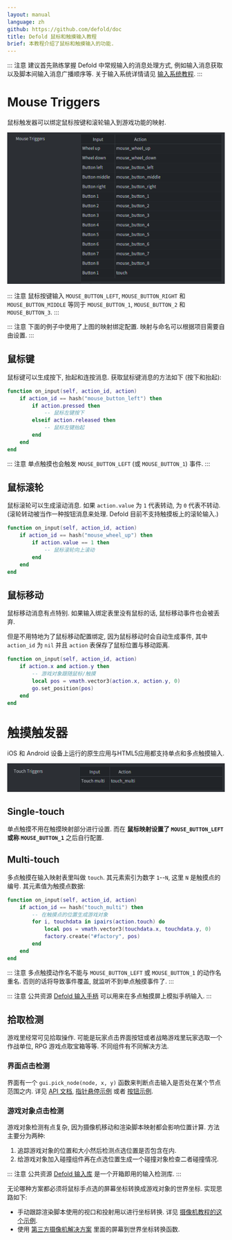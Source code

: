 ```yaml
---
layout: manual
language: zh
github: https://github.com/defold/doc
title: Defold 鼠标和触摸输入教程
brief: 本教程介绍了鼠标和触摸输入的功能.
---
```


::: 注意
建议首先熟练掌握 Defold 中常规输入的消息处理方式, 例如输入消息获取以及脚本间输入消息广播顺序等. 关于输入系统详情请见 [输入系统教程](/zh/manuals/input).
:::

# Mouse Triggers
鼠标触发器可以绑定鼠标按键和滚轮输入到游戏功能的映射.

![](/manuals/images/input/mouse_bindings.png)

::: 注意
鼠标按键输入 `MOUSE_BUTTON_LEFT`, `MOUSE_BUTTON_RIGHT` 和 `MOUSE_BUTTON_MIDDLE` 等同于 `MOUSE_BUTTON_1`, `MOUSE_BUTTON_2` 和 `MOUSE_BUTTON_3`.
:::

::: 注意
下面的例子中使用了上图的映射绑定配置. 映射与命名可以根据项目需要自由设置.
:::

## 鼠标键
鼠标键可以生成按下, 抬起和连按消息. 获取鼠标键消息的方法如下 (按下和抬起):

```lua
function on_input(self, action_id, action)
    if action_id == hash("mouse_button_left") then
        if action.pressed then
            -- 鼠标左键按下
        elseif action.released then
            -- 鼠标左键抬起
        end
    end
end
```

::: 注意
单点触摸也会触发 `MOUSE_BUTTON_LEFT` (或 `MOUSE_BUTTON_1`) 事件.
:::

## 鼠标滚轮
鼠标滚轮可以生成滚动消息. 如果 `action.value` 为 `1` 代表转动, 为 `0` 代表不转动. (滚轮转动被当作一种按钮消息来处理. Defold 目前不支持触摸板上的滚轮输入.)

```lua
function on_input(self, action_id, action)
    if action_id == hash("mouse_wheel_up") then
        if action.value == 1 then
            -- 鼠标滚轮向上滚动
        end
    end
end
```

## 鼠标移动
鼠标移动消息有点特别. 如果输入绑定表里没有鼠标的话, 鼠标移动事件也会被丢弃.

但是不用特地为了鼠标移动配置绑定, 因为鼠标移动时会自动生成事件, 其中 `action_id` 为 `nil` 并且 `action` 表保存了鼠标位置与移动距离.

```lua
function on_input(self, action_id, action)
    if action.x and action.y then
        -- 游戏对象跟随鼠标/触摸
        local pos = vmath.vector3(action.x, action.y, 0)
        go.set_position(pos)
    end
end
```

# 触摸触发器
iOS 和 Android 设备上运行的原生应用与HTML5应用都支持单点和多点触摸输入.

![](/manuals/images/input/touch_bindings.png)

## Single-touch
单点触摸不用在触摸映射部分进行设置. 而在 **鼠标映射设置了 `MOUSE_BUTTON_LEFT` 或称 `MOUSE_BUTTON_1`** 之后自行配置.

## Multi-touch
多点触摸在输入映射表里叫做 `touch`. 其元素索引为数字 `1`--`N`, 这里 `N` 是触摸点的编号. 其元素值为触摸点数据:

```lua
function on_input(self, action_id, action)
    if action_id == hash("touch_multi") then
        -- 在触摸点的位置生成游戏对象
        for i, touchdata in ipairs(action.touch) do
            local pos = vmath.vector3(touchdata.x, touchdata.y, 0)
            factory.create("#factory", pos)
        end
    end
end
```

::: 注意
多点触摸动作名不能与 `MOUSE_BUTTON_LEFT` 或 `MOUSE_BUTTON_1` 的动作名重名. 否则的话将导致事件覆盖, 就监听不到单点触摸事件了.
:::

::: 注意
公共资源 [Defold 输入手柄](https://defold.com/assets/defoldinput/) 可以用来在多点触摸屏上模拟手柄输入.
:::


## 拾取检测
游戏里经常可见拾取操作. 可能是玩家点击界面按钮或者战略游戏里玩家选取一个作战单位, RPG 游戏点取宝箱等等. 不同组件有不同解决方法.

### 界面点击检测
界面有一个 `gui.pick_node(node, x, y)` 函数来判断点击输入是否处在某个节点范围之内. 详见 [API 文档](/ref/gui/#gui.pick_node:node-x-y), [指针悬停示例](https://www.defold.com/examples/pointer_over/) 或者 [按钮示例](https://www.defold.com/examples/button/).

### 游戏对象点击检测
游戏对象检测有点复杂, 因为摄像机移动和渲染脚本映射都会影响位置计算. 方法主要分为两种:

  1. 追踪游戏对象的位置和大小然后检测点选位置是否包含在内.
  2. 给游戏对象加入碰撞组件再在点选位置生成一个碰撞对象检查二者碰撞情况.

::: 注意
公共资源 [Defold 输入库](https://github.com/britzl/defold-input) 是一个开箱即用的输入检测库.
:::

无论哪种方案都必须将鼠标手点选的屏幕坐标转换成游戏对象的世界坐标. 实现思路如下:

  * 手动跟踪渲染脚本使用的视口和投射用以进行坐标转换. 详见 [摄像机教程的这个示例](/zh/manuals/camera/#鼠标位置转换为世界坐标).
  * 使用 [第三方摄像机解决方案](/zh/manuals/camera/#第三方摄像机解决方案) 里面的屏幕到世界坐标转换函数.
